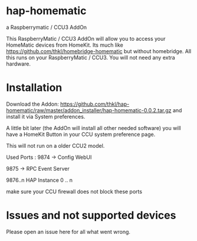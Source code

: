 # hap-homematic

a Raspberrymatic / CCU3 AddOn


This RaspberryMatic / CCU3 AddOn will allow you to access your HomeMatic devices from HomeKit. Its much like https://github.com/thkl/homebridge-homematic but without homebridge.
All this runs on your RaspberryMatic / CCU3. You will not need any extra hardware.

# Installation
Download the Addon: https://github.com/thkl/hap-homematic/raw/master/addon_installer/hap-homematic-0.0.2.tar.gz and install it via System preferences.

A little bit later (the AddOn will install all other needed software) you will have a HomeKit Button in your CCU system preference page.


This will not run on a older CCU2 model.

Used Ports : 
9874 -> Config WebUI

9875 -> RPC Event Server

9876..n HAP Instance 0 .. n

make sure your CCU firewall does not block these ports


# Issues and not supported devices
Please open an issue here for all what went wrong.